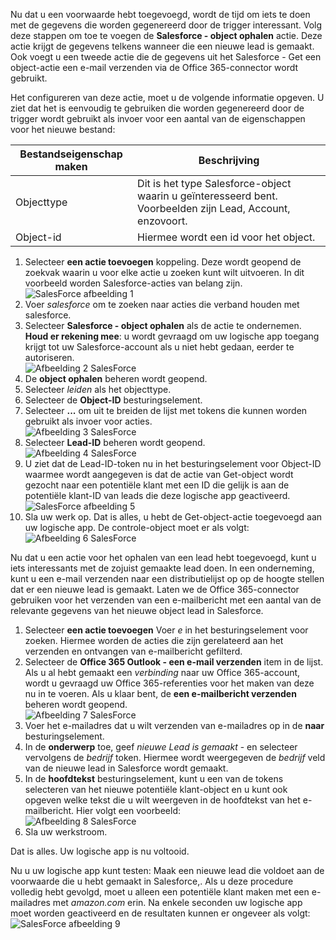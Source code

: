 Nu dat u een voorwaarde hebt toegevoegd, wordt de tijd om iets te doen met de gegevens die worden gegenereerd door de trigger interessant. Volg deze stappen om toe te voegen de **Salesforce - object ophalen** actie. Deze actie krijgt de gegevens telkens wanneer die een nieuwe lead is gemaakt. Ook voegt u een tweede actie die de gegevens uit het Salesforce - Get een object-actie een e-mail verzenden via de Office 365-connector wordt gebruikt.  

Het configureren van deze actie, moet u de volgende informatie opgeven. U ziet dat het is eenvoudig te gebruiken die worden gegenereerd door de trigger wordt gebruikt als invoer voor een aantal van de eigenschappen voor het nieuwe bestand:

| Bestandseigenschap maken | Beschrijving |
| --- | --- |
| Objecttype |Dit is het type Salesforce-object waarin u geïnteresseerd bent. Voorbeelden zijn Lead, Account, enzovoort. |
| Object-id |Hiermee wordt een id voor het object. |

1. Selecteer **een actie toevoegen** koppeling. Deze wordt geopend de zoekvak waarin u voor elke actie u zoeken kunt wilt uitvoeren. In dit voorbeeld worden Salesforce-acties van belang zijn.      
   ![SalesForce afbeelding 1](./media/connectors-create-api-salesforce/action-1.png)  
2. Voer *salesforce* om te zoeken naar acties die verband houden met salesforce.
3. Selecteer **Salesforce - object ophalen** als de actie te ondernemen.   **Houd er rekening mee**: u wordt gevraagd om uw logische app toegang krijgt tot uw Salesforce-account als u niet hebt gedaan, eerder te autoriseren.    
   ![Afbeelding 2 SalesForce](./media/connectors-create-api-salesforce/action-2.png)    
4. De **object ophalen** beheren wordt geopend.  
5. Selecteer *leiden* als het objecttype.
6. Selecteer de **Object-ID** besturingselement.
7. Selecteer **...**  om uit te breiden de lijst met tokens die kunnen worden gebruikt als invoer voor acties.       
   ![Afbeelding 3 SalesForce](./media/connectors-create-api-salesforce/action-3.png)    
8. Selecteer **Lead-ID** beheren wordt geopend.   
   ![Afbeelding 4 SalesForce](./media/connectors-create-api-salesforce/action-4.png)     
9. U ziet dat de Lead-ID-token nu in het besturingselement voor Object-ID waarmee wordt aangegeven is dat de actie van Get-object wordt gezocht naar een potentiële klant met een ID die gelijk is aan de potentiële klant-ID van leads die deze logische app geactiveerd.  
   ![SalesForce afbeelding 5](./media/connectors-create-api-salesforce/action-5.png)  
10. Sla uw werk op. Dat is alles, u hebt de Get-object-actie toegevoegd aan uw logische app. De controle-object moet er als volgt:    
    ![Afbeelding 6 SalesForce](./media/connectors-create-api-salesforce/action-6.png)  

Nu dat u een actie voor het ophalen van een lead hebt toegevoegd, kunt u iets interessants met de zojuist gemaakte lead doen. In een onderneming, kunt u een e-mail verzenden naar een distributielijst op op de hoogte stellen dat er een nieuwe lead is gemaakt. Laten we de Office 365-connector gebruiken voor het verzenden van een e-mailbericht met een aantal van de relevante gegevens van het nieuwe object lead in Salesforce.  

1. Selecteer **een actie toevoegen** Voer *e* in het besturingselement voor zoeken. Hiermee worden de acties die zijn gerelateerd aan het verzenden en ontvangen van e-mailbericht gefilterd.  
2. Selecteer de **Office 365 Outlook - een e-mail verzenden** item in de lijst. Als u al hebt gemaakt een *verbinding* naar uw Office 365-account, wordt u gevraagd uw Office 365-referenties voor het maken van deze nu in te voeren. Als u klaar bent, de **een e-mailbericht verzenden** beheren wordt geopend.        
   ![Afbeelding 7 SalesForce](./media/connectors-create-api-salesforce/action-7.png)  
3. Voer het e-mailadres dat u wilt verzenden van e-mailadres op in de **naar** besturingselement.
4. In de **onderwerp** toe, geef *nieuwe Lead is gemaakt* - en selecteer vervolgens de *bedrijf* token. Hiermee wordt weergegeven de *bedrijf* veld van de nieuwe lead in Salesforce wordt gemaakt.  
5. In de **hoofdtekst** besturingselement, kunt u een van de tokens selecteren van het nieuwe potentiële klant-object en u kunt ook opgeven welke tekst die u wilt weergeven in de hoofdtekst van het e-mailbericht. Hier volgt een voorbeeld:  
   ![Afbeelding 8 SalesForce](./media/connectors-create-api-salesforce/action-8.png)   
6. Sla uw werkstroom.  

Dat is alles. Uw logische app is nu voltooid.  

Nu u uw logische app kunt testen: Maak een nieuwe lead die voldoet aan de voorwaarde die u hebt gemaakt in Salesforce,.  Als u deze procedure volledig hebt gevolgd, moet u alleen een potentiële klant maken met een e-mailadres met *amazon.com* erin. Na enkele seconden uw logische app moet worden geactiveerd en de resultaten kunnen er ongeveer als volgt:  
![SalesForce afbeelding 9](./media/connectors-create-api-salesforce/action-9.png)  

